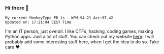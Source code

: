 ### Hi there 👋
<!-- PB START -->
```
My current MonkeyType PB is - WPM:94.21 Acc:97.42
Updated on: 17:21:04 CEST Time
```
<!-- PB END -->
I'm an IT person, just overall. I like CTFs, hacking, coding games, making Python apps. Just a lot of stuff.
You can check out my website [here](https://skill3472.github.io/).
I will probably add some interesting stuff here, when I get the idea to do so. Take care ❤️
